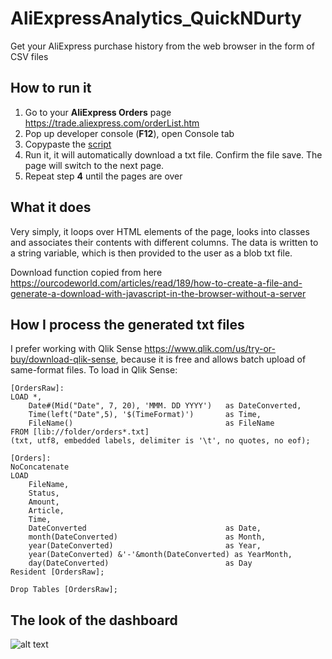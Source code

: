 # AliExpressAnalytics_QuickNDurty
Get your AliExpress purchase history from the web browser in the form of CSV files
## How to run it
1. Go to your **AliExpress Orders** page https://trade.aliexpress.com/orderList.htm
2. Pop up developer console (**F12**), open Console tab
3. Copypaste the [script](https://raw.githubusercontent.com/igorzhilin/AliExpressAnalytics_QuickNDurty/master/AliExpressAnalytics_QuickNDurty.js)
4. Run it, it will automatically download a txt file. Confirm the file save. The page will switch to the next page.
5. Repeat step **4** until the pages are over
## What it does
Very simply, it loops over HTML elements of the page, looks into classes and associates their contents with different columns.
The data is written to a string variable, which is then provided to the user as a blob txt file.

Download function copied from here https://ourcodeworld.com/articles/read/189/how-to-create-a-file-and-generate-a-download-with-javascript-in-the-browser-without-a-server

## How I process the generated txt files
I prefer working with Qlik Sense https://www.qlik.com/us/try-or-buy/download-qlik-sense, because it is free and allows batch upload of same-format files. To load in Qlik Sense:

```
[OrdersRaw]:
LOAD *, 
	Date#(Mid("Date", 7, 20), 'MMM. DD YYYY') 	as DateConverted,
    Time(left("Date",5), '$(TimeFormat)') 		as Time,
    FileName()									as FileName
FROM [lib://folder/orders*.txt]
(txt, utf8, embedded labels, delimiter is '\t', no quotes, no eof);

[Orders]:
NoConcatenate
LOAD
    FileName,
    Status,
    Amount,
    Article,
    Time,
    DateConverted 								as Date,
    month(DateConverted)						as Month,
    year(DateConverted) 						as Year,
    year(DateConverted) &'-'&month(DateConverted) as YearMonth,
    day(DateConverted) 							as Day
Resident [OrdersRaw];

Drop Tables [OrdersRaw];
```

## The look of the dashboard
![alt text](https://github.com/igorzhilin/AliExpressAnalytics_QuickNDurty/blob/master/AliExpressAnalytics_QuickNDurty%20Qlik%20Sense%201.png "Qlik Sense screenshot")
